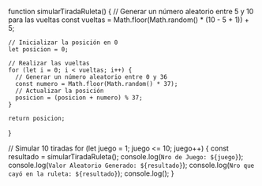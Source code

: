 function simularTiradaRuleta() {
    // Generar un número aleatorio entre 5 y 10 para las vueltas
    const vueltas = Math.floor(Math.random() * (10 - 5 + 1)) + 5;
  
    // Inicializar la posición en 0
    let posicion = 0;
  
    // Realizar las vueltas
    for (let i = 0; i < vueltas; i++) {
      // Generar un número aleatorio entre 0 y 36
      const numero = Math.floor(Math.random() * 37);
      // Actualizar la posición
      posicion = (posicion + numero) % 37;
    }
  
    return posicion;
  }
  
  // Simular 10 tiradas
  for (let juego = 1; juego <= 10; juego++) {
    const resultado = simularTiradaRuleta();
    console.log(`Nro de Juego: ${juego}`);
    console.log(`Valor Aleatorio Generado: ${resultado}`);
    console.log(`Nro que cayó en la ruleta: ${resultado}`);
    console.log();
  }

